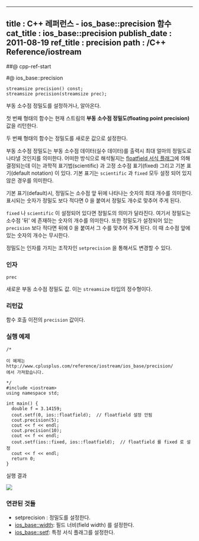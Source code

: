 ----------------
title : C++ 레퍼런스 - ios_base::precision 함수
cat_title :  ios_base::precision
publish_date : 2011-08-19
ref_title : precision
path : /C++ Reference/iostream
--------------



##@ cpp-ref-start

#@ ios_base::precision

```cpp-formatted
streamsize precision() const;
streamsize precision(streamsize prec);
```


부동 소수점 정밀도를 설정하거나, 알아온다.

첫 번째 형태의 함수는 현재 스트림의 **부동 소수점 정밀도(floating point precision)** 값을 리턴한다.

두 번째 형태의 함수는 정밀도를 새로운 값으로 설정한다.

  부동 소수점 정밀도는 부동 소수점 데이터(실수 데이터)를 출력시 최대 얼마의 정밀도로 나타낼 것인지를 의미한다. 어떠한 방식으로 해석될지는 [floatfield 서식 플래그](http://itguru.tistory.com/154)에 의해 결정되는데 이는 과학적 표기법(scientific) 과 고정 소수점 표기(fixed) 그리고 기본 표기(default notation) 이 있다. 기본 표기는 `scientific` 과 `fixed` 모두 설정 되어 있지 않은 경우를 의미한다.

기본 표기(default)시, 정밀도는 소수점 앞 뒤에 나타나는 숫자의 최대 개수를 의미한다. 표시되는 숫자가 정밀도 보다 적다면 0 을 붙여서 정밀도 개수로 맞추어 주게 된다.

`fixed` 나 `scientific` 이 설정되어 있다면 정밀도의 의미가 달라진다. 여기서 정밀도는 소수점 '뒤' 에 존재하는 숫자의 개수를 의미한다. 또한 정밀도가 설정되어 있는 `precision` 보다 적다면 뒤에 0 을 붙여서 그 수를 맞추어 주게 된다. 이 때 소수점 앞에 있는 숫자의 개수는 무시한다.

정밀도는 인자를 가지는 조작자인 `setprecision` 을 통해서도 변경할 수 있다.



###  인자



`prec`

  새로운 부동 소수점 정밀도 값. 이는 `streamsize` 타입의 정수형이다.



###  리턴값




함수 호출 이전의 `precision` 값이다.



###  실행 예제




```cpp-formatted
/*

이 예제는
http://www.cplusplus.com/reference/iostream/ios_base/precision/
에서 가져왔습니다.

*/
#include <iostream>
using namespace std;

int main() {
  double f = 3.14159;
  cout.setf(0, ios::floatfield);  // floatfield 설정 안됨
  cout.precision(5);
  cout << f << endl;
  cout.precision(10);
  cout << f << endl;
  cout.setf(ios::fixed, ios::floatfield);  // floatfield 를 fixed 로 설정
  cout << f << endl;
  return 0;
}
```


실행 결과


![](http://img1.daumcdn.net/thumb/R1920x0/?fname=http%3A%2F%2Fcfile27.uf.tistory.com%2Fimage%2F1318CA544E4E091A309789)





###  연관된 것들




* setprecision  :  정밀도를 설정한다.
*  [ios_base::width](http://itguru.tistory.com/152):  필드 너비(field width) 를 설정한다.
*  [ios_base::setf](http://itguru.tistory.com/155):  특정 서식 플래그를 설정한다.